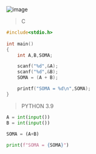 ![image](https://github.com/lufffe/Beecrowd/assets/90646635/02a63e4d-0c91-431f-8ab7-6ef03952c615)


>C
```C
#include<stdio.h>
   
int main()
{
    int A,B,SOMA;

    scanf("%d",&A);
    scanf("%d",&B);
	SOMA = (A + B);

	printf("SOMA = %d\n",SOMA);
}
```


>PYTHON 3.9
```Python 3.9
A = int(input())
B = int(input())
    
SOMA = (A+B)

print(f"SOMA = {SOMA}")
```
